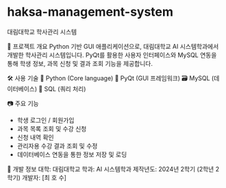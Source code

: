 # haksa-management-system
대림대학교 학사관리 시스템

📌 프로젝트 개요
Python 기반 GUI 애플리케이션으로, 대림대학교 AI 시스템학과에서 개발한 학사관리 시스템입니다.
PyQt를 활용한 사용자 인터페이스와 MySQL 연동을 통해 학생 정보, 과목 신청 및 결과 조회 기능을 제공합니다.

🛠 사용 기술
🐍 Python (Core language)
💠 PyQt (GUI 프레임워크)
🗃 MySQL (데이터베이스)
🧮 SQL (쿼리 처리)

📷 주요 기능
- 학생 로그인 / 회원가입
- 과목 목록 조회 및 수강 신청
- 신청 내역 확인
- 관리자용 수강 결과 조회 및 수정
- 데이터베이스 연동을 통한 정보 저장 및 로딩

🏫 개발 정보
대학: 대림대학교
학과: AI 시스템학과
제작년도: 2024년 2학기 (2학년 2학기)
개발자: [최 호 수]
